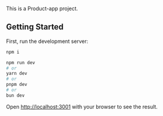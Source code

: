 This is a Product-app project.

## Getting Started

First, run the development server:

```bash
npm i

npm run dev
# or
yarn dev
# or
pnpm dev
# or
bun dev
```


Open [http://localhost:3001](http://localhost:3001) with your browser to see the result.
